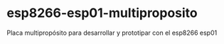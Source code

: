 # esp8266-esp01-multiproposito
Placa multipropósito para desarrollar y prototipar con el esp8266 esp01
